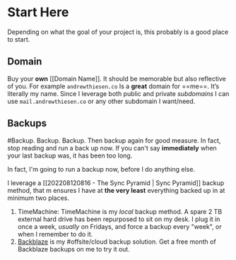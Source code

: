 # Start Here
Depending on what the goal of your project is, this probably is a good place to start. 

## Domain
Buy your **own** [[Domain Name]]. It should be memorable but also reflective of you. For example `andrewthiesen.co` Is a **great** domain for ==me==. It’s literally my name. Since I leverage both public and private *subdomains* I can use `mail.andrewthiesen.co` or any other subdomain I want/need. 

## Backups
#Backup. Backup. Backup. Then backup again for good measure. In fact, stop reading and run a back up now. If you can't say **immediately** when your last backup was, it has been too long. 

In fact, I'm going to run a backup now, before I do anything else.

I leverage a [[202208120816 - The Sync Pyramid | Sync Pyramid]] backup method, that m ensures I have at **the very least** everything backed up in at minimum two places. 

1. TimeMachine: TimeMachine is my _local_ backup method. A spare 2 TB external hard drive has been repurposed to sit on my desk. I plug it in once a week, *usually* on Fridays, and force a backup every "week", or when I remember to do it.
2. [Backblaze](https://secure.backblaze.com/r/02w46x) is my #offsite/cloud backup solution. Get a free month of Backblaze backups on me to try it out.